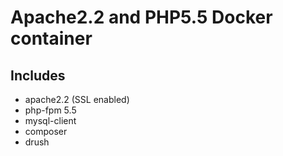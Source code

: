 # Apache2.2 and PHP5.5 Docker container

## Includes

- apache2.2 (SSL enabled)
- php-fpm 5.5
- mysql-client
- composer
- drush
